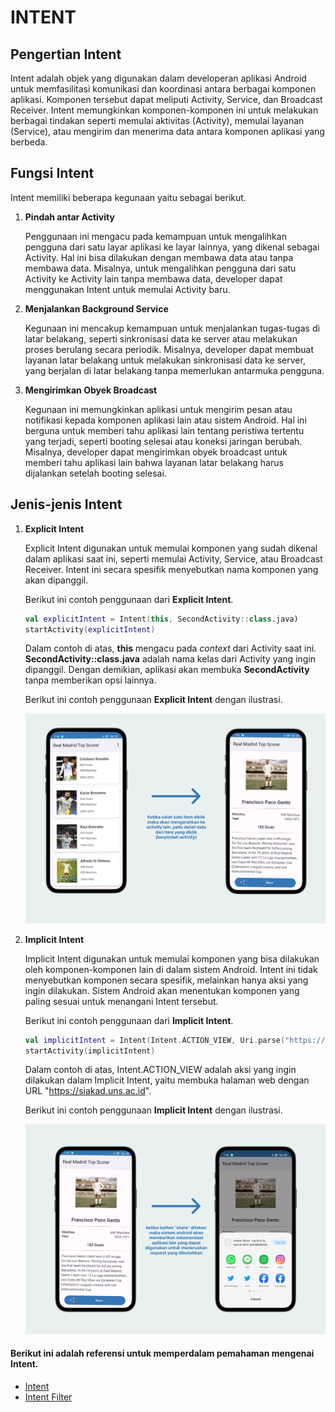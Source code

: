 # INTENT

## Pengertian Intent

Intent adalah objek yang digunakan dalam developeran aplikasi Android untuk memfasilitasi komunikasi dan koordinasi antara berbagai komponen aplikasi. Komponen tersebut dapat meliputi Activity, Service, dan Broadcast Receiver. Intent memungkinkan komponen-komponen ini untuk melakukan berbagai tindakan seperti memulai aktivitas (Activity), memulai layanan (Service), atau mengirim dan menerima data antara komponen aplikasi yang berbeda.

## Fungsi Intent
Intent memiliki beberapa kegunaan yaitu sebagai berikut.
1. **Pindah antar Activity**
    
    Penggunaan ini mengacu pada kemampuan untuk mengalihkan pengguna dari satu layar aplikasi ke layar lainnya, yang dikenal sebagai Activity.   Hal ini bisa dilakukan dengan membawa data atau tanpa membawa data. Misalnya, untuk mengalihkan pengguna dari satu Activity ke Activity lain tanpa membawa data, developer dapat menggunakan Intent untuk memulai Activity baru.
2. **Menjalankan Background Service**

    Kegunaan ini mencakup kemampuan untuk menjalankan tugas-tugas di latar belakang, seperti sinkronisasi data ke server atau melakukan proses berulang secara periodik. Misalnya, developer dapat membuat layanan latar belakang untuk melakukan sinkronisasi data ke server, yang berjalan di latar belakang tanpa memerlukan antarmuka pengguna.
3. **Mengirimkan Obyek Broadcast**

    Kegunaan ini memungkinkan aplikasi untuk mengirim pesan atau notifikasi kepada komponen aplikasi lain atau sistem Android. Hal ini berguna untuk memberi tahu aplikasi lain tentang peristiwa tertentu yang terjadi, seperti booting selesai atau koneksi jaringan berubah. Misalnya, developer dapat mengirimkan obyek broadcast untuk memberi tahu aplikasi lain bahwa layanan latar belakang harus dijalankan setelah booting selesai.

## Jenis-jenis Intent

1. **Explicit Intent**

    Explicit Intent digunakan untuk memulai komponen yang sudah dikenal dalam aplikasi saat ini, seperti memulai Activity, Service, atau Broadcast Receiver. Intent ini secara spesifik menyebutkan nama komponen yang akan dipanggil.

    Berikut ini contoh penggunaan dari **Explicit Intent**.
    ```kotlin
    val explicitIntent = Intent(this, SecondActivity::class.java)
    startActivity(explicitIntent)
    ```

    Dalam contoh di atas, **this** mengacu pada *context* dari Activity saat ini. **SecondActivity::class.java** adalah nama kelas dari Activity yang ingin dipanggil. Dengan demikian, aplikasi akan membuka **SecondActivity** tanpa memberikan opsi lainnya.

    Berikut ini contoh penggunaan **Explicit Intent** dengan ilustrasi.

    ![alt text](explicit-intent.png)

2. **Implicit Intent**

    Implicit Intent digunakan untuk memulai komponen yang bisa dilakukan oleh komponen-komponen lain di dalam sistem Android. Intent ini tidak menyebutkan komponen secara spesifik, melainkan hanya aksi yang ingin dilakukan. Sistem Android akan menentukan komponen yang paling sesuai untuk menangani Intent tersebut.

    Berikut ini contoh penggunaan dari **Implicit Intent**.
    ```kotlin
    val implicitIntent = Intent(Intent.ACTION_VIEW, Uri.parse("https://siakad.uns.ac.id"))
    startActivity(implicitIntent)
    ```
    Dalam contoh di atas, Intent.ACTION_VIEW adalah aksi yang ingin dilakukan dalam Implicit Intent, yaitu membuka halaman web dengan URL "https://siakad.uns.ac.id".

    Berikut ini contoh penggunaan **Implicit Intent** dengan ilustrasi.

    ![alt text](implicit-intent.png)


#### Berikut ini adalah referensi untuk memperdalam pemahaman mengenai Intent.
- [Intent](https://developer.android.com/reference/android/content/Intent.html)
- [Intent Filter](https://developer.android.com/guide/components/intents-filters.html)

